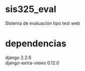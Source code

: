 # sis325_eval
Sistema de evaluación tipo test web
# dependencias
django 2.2.6  
django-extra-views  0.12.0  